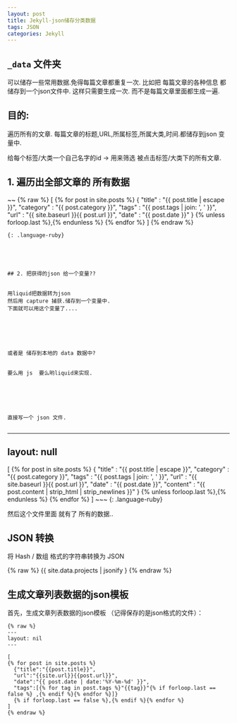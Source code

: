 ```yaml
---
layout: post
title: Jekyll-json储存分类数据
tags: JSON
categories: Jekyll
---
```


## `_data` 文件夹
可以储存一些常用数据.免得每篇文章都重复一次.
比如把 每篇文章的各种信息 都储存到一个json文件中.
这样只需要生成一次. 而不是每篇文章里面都生成一遍.



## 目的:
遍历所有的文章.
每篇文章的标题,URL,所属标签,所属大类,时间.都储存到json 变量中.  

给每个标签/大类一个自己名字的id → 用来筛选 被点击标签/大类下的所有文章.




## 1. 遍历出全部文章的 所有数据


\~\~
{% raw %}
[
  {% for post in site.posts %}
	{
	  "title"    : "{{ post.title | escape }}",
	  "category" : "{{ post.category }}",
	  "tags"     : "{{ post.tags | join: ', ' }}",
	  "url"      : "{{ site.baseurl }}{{ post.url }}",
	  "date"     : "{{ post.date }}"
	} {% unless forloop.last %},{% endunless %}
  {% endfor %}
]
{% endraw %}
~~~
{: .language-ruby}





## 2. 把获得的json 给一个变量??


用liquid把数据转为json
然后用 capture 捕获.储存到一个变量中.
下面就可以用这个变量了....






或者是 储存到本地的 data 数据中? 


要么用 js  要么哟liquid来实现. 






直接写一个 json 文件. 


~~~
---
layout: null
---
[
  {% for post in site.posts %}
	{
	  "title"    : "{{ post.title | escape }}",
	  "category" : "{{ post.category }}",
	  "tags"     : "{{ post.tags | join: ', ' }}",
	  "url"      : "{{ site.baseurl }}{{ post.url }}",
	  "date"     : "{{ post.date }}",
	  "content"  : "{{ post.content | strip_html | strip_newlines }}"
	} {% unless forloop.last %},{% endunless %}
  {% endfor %}
]
\~\~\~
{: .language-ruby}




然后这个文件里面  就有了 所有的数据..








## JSON 转换
将 Hash / 数组 格式的字符串转换为 JSON

{% raw %}
{{ site.data.projects | jsonify }
{% endraw %}





## 生成文章列表数据的json模板
 
首先，生成文章列表数据的json模板
（记得保存的是json格式的文件）：

	{% raw %}
	---
	layout: nil
	---
	
	[
	{% for post in site.posts %}
	  {"title":"{{post.title}}", 
	  "url":"{{site.url}}{{post.url}}", 
	  "date":"{{ post.date | date:'%Y-%m-%d' }}", 
	  "tags":[{% for tag in post.tags %}"{{tag}}"{% if forloop.last == false %} ,{% endif %}{% endfor %}]}
	  {% if forloop.last == false %},{% endif %}{% endfor %}
	]
	{% endraw %}






